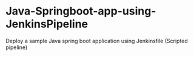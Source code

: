 # Java-Springboot-app-using-JenkinsPipeline
Deploy a sample Java spring boot application using Jenkinsfile (Scripted pipeline)
